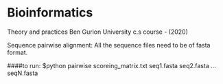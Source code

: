 # Bioinformatics
Theory and practices Ben Gurion University c.s course - (2020)

Sequence pairwise alignment: All the sequence files need to be of fasta format.

####to run: 
$python pairwise scoreing_matrix.txt seq1.fasta seq2.fasta ... seqN.fasta

